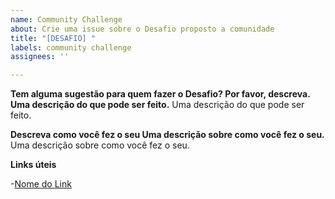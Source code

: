 ```yaml
---
name: Community Challenge
about: Crie uma issue sobre o Desafio proposto a comunidade
title: "[DESAFIO] "
labels: community challenge
assignees: ''

---
```


**Tem alguma sugestão para quem fazer o Desafio? Por favor, descreva. Uma descrição do que pode ser feito.**
Uma descrição do que pode ser feito.

**Descreva como você fez o seu Uma descrição sobre como você fez o seu.**
Uma descrição sobre como você fez o seu.

**Links úteis**

-[Nome do Link](URL)
